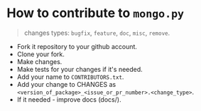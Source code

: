 # How to contribute to `mongo.py`

> changes types: `bugfix`, `feature`, `doc`, `misc`, `remove`.

* Fork it repository to your github account.
* Clone your fork.
* Make changes.
* Make tests for your changes if it's needed.
* Add your name to `CONTRIBUTORS.txt`.
* Add your change to CHANGES as `<version_of_package>_<issue_or_pr_number>.<change_type>`.
* If it needed - improve docs (docs/).

